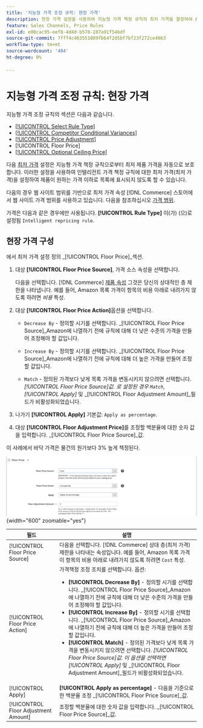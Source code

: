 ```yaml
---
title: '지능형 가격 조정 규칙: 현장 가격'
description: 현장 가격 설정을 사용하여 지능형 가격 책정 규칙의 최저 가격을 결정하여 Amazon 목록을 관리할 수 있습니다.
feature: Sales Channels, Price Rules
exl-id: e00cac95-eef8-4d4d-b578-287a91f54bdf
source-git-commit: 7fff4c463551089fb64f2d5bf7bf23f272ce4663
workflow-type: tm+mt
source-wordcount: '404'
ht-degree: 0%

---
```


# 지능형 가격 조정 규칙: 현장 가격

지능형 가격 조정 규칙의 섹션은 다음과 같습니다.

- [[!UICONTROL Select Rule Type]](./intelligent-repricing-rules.md)
- [[!UICONTROL Competitor Conditional Variances]](./competitor-conditional-variances.md)
- [[!UICONTROL Price Adjustment]](./price-adjustment.md)
- [!UICONTROL Floor Price]
- [[!UICONTROL Optional Ceiling Price]](./optional-ceiling-price.md)

다음 [최저 가격](./floor-price.md) 설정은 지능형 가격 책정 규칙으로부터 최저 제품 가격을 자동으로 보호합니다. 이러한 설정을 사용하여 인텔리전트 가격 책정 규칙에 대한 최저 가격(최저 가격)을 설정하여 제품이 원하는 가격 이하로 목록에 표시되지 않도록 할 수 있습니다.

다음의 경우 웹 사이트 범위를 기반으로 최저 가격 속성 [!DNL Commerce] 스토어에서 웹 사이트 가격 범위를 사용하고 있습니다. 다음을 참조하십시오 [가격 범위](./price-scope.md).

가격은 다음과 같은 경우에만 사용됩니다. **[!UICONTROL Rule Type]** 이(가) (으)로 설정됨 `Intelligent repricing rule`.

## 현장 가격 구성

에서 최저 가격 설정 정의 _[!UICONTROL Floor Price]_섹션.

1. 대상 **[!UICONTROL Floor Price Source]**, 가격 소스 속성을 선택합니다.

   다음을 선택합니다. [!DNL Commerce] [제품 속성](https://experienceleague.adobe.com/docs/commerce-admin/catalog/product-attributes/product-attributes.html) 그것은 당신의 상대적인 층 제한을 나타냅니다. 예를 들어, Amazon 목록 가격이 항목의 비용 아래로 내려가지 않도록 하려면 *비용* 특성.

1. 대상 **[!UICONTROL Floor Price Action]**&#x200B;옵션을 선택합니다.

   - `Decrease By` - 정의할 시기를 선택합니다. _[!UICONTROL Floor Price Source]_Amazon에 나열하기 전에 규칙에 대해 더 낮은 수준의 가격을 만들어 조정해야 할 값입니다.

   - `Increase By` - 정의할 시기를 선택합니다. _[!UICONTROL Floor Price Source]_Amazon에 나열하기 전에 규칙에 대해 더 높은 가격을 만들어 조정할 값입니다.

   - `Match` - 정의된 가격보다 낮게 목록 가격을 변동시키지 않으려면 선택합니다. _[!UICONTROL Floor Price Source]_값. 로 설정된 경우 `Match`,_[!UICONTROL Apply]_ 및 _[!UICONTROL Floor Adjustment Amount]_필드가 비활성화되었습니다.

1. 나가기 **[!UICONTROL Apply]** 기본값: `Apply as percentage`.

1. 대상 **[!UICONTROL Floor Adjustment Price]**&#x200B;를 조정할 백분율에 대한 숫자 값을 입력합니다. _[!UICONTROL Floor Price Source]_값.

이 사례에서 바닥 가격은 물건의 원가보다 3% 높게 책정된다.

![지능형 가격 조정 규칙 예 - 현장 가격](assets/ob-intelligent-pricde-rule-floor-price.png){width="600" zoomable="yes"}

| 필드 | 설명 |
|--------------------------------------|---------------------------------------------------------------------------------------------------------------------------------------------------------------------------------------------------------------------------------------------------------------------------------------------------------------------------------------------------------------------------------------------------------------------------------------------------------------------------------------------------------------------------------------------------------------------------------------------------------------------------------------------------------------------------------------------------------------------------------------|
| [!UICONTROL Floor Price Source] | 다음을 선택합니다. [!DNL Commerce] 상대 층(최저 가격) 제한을 나타내는 속성입니다. 예를 들어, Amazon 목록 가격이 항목의 비용 아래로 내려가지 않도록 하려면 `Cost` 특성. |
| [!UICONTROL Floor Price Action] | 가격책정 조정 조치를 선택합니다. 옵션:<ul><li>**[!UICONTROL Decrease By]** - 정의할 시기를 선택합니다. _[!UICONTROL Floor Price Source]_Amazon에 나열하기 전에 규칙에 대해 더 낮은 수준의 가격을 만들어 조정해야 할 값입니다.</li><li>**[!UICONTROL Increase By]** - 정의할 시기를 선택합니다. _[!UICONTROL Floor Price Source]_Amazon에 나열하기 전에 규칙에 대해 더 높은 가격을 만들어 조정할 값입니다.</li><li>**[!UICONTROL Match]** - 정의된 가격보다 낮게 목록 가격을 변동시키지 않으려면 선택합니다. _[!UICONTROL Floor Price Source]_값. 이 옵션을 선택하면_[!UICONTROL Apply]_ 및 _[!UICONTROL Floor Adjustment Amount]_필드가 비활성화되었습니다.</li></ul> |
| [!UICONTROL Apply] | **[!UICONTROL Apply as percentage]** - 다음을 기준으로 한 백분율 조정 _[!UICONTROL Floor Price Source]_값. |
| [!UICONTROL Floor Adjustment Amount] | 조정할 백분율에 대한 숫자 값을 입력합니다. _[!UICONTROL Floor Price Source]_값. |
